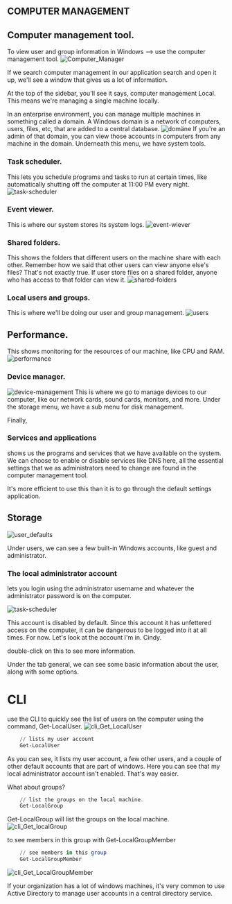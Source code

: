 ## COMPUTER MANAGEMENT
## Computer management tool.
To view user and group information in Windows -->  use the computer management tool. 
![Computer_Manager](images/Computer_Manager.png)

If we search computer management in our application search and open it up, we'll see a window that gives us a lot of information. 

 At the top of the sidebar, you'll see it says, computer management Local. This means we're managing a single machine locally. 
 
 In an enterprise environment, you can manage multiple machines in something called a domain. 
 A Windows domain is a network of computers, users, files, etc, that are added to a central database. 
 ![domäne](images/domäne.png)
 If you're an admin of that domain, you can view those accounts in computers from any machine in the domain. Underneath this menu, we have system tools. 
 
 
 ### Task scheduler. 
 This lets you schedule programs and tasks to run at certain times, like automatically shutting off the computer at 11:00 PM every night. 
![task-scheduler](images/task-scheduler.png)

 ### Event viewer. 
 This is where our system stores its system logs. 
![event-wiever](images/event-wiever.png)

 ### Shared folders. 
 This shows the folders that different users on the machine share with each other. Remember how we said that other users can view anyone else's files? That's not exactly true. If user store files on a shared folder, anyone who has access to that folder can view it. 
![shared-folders](images/shared-folders.png)

 ### Local users and groups. 
 This is where we'll be doing our user and group management. 
 ![users](images/users.png)
 
 ## Performance. 
 This shows monitoring for the resources of our machine, like CPU and RAM. 
 ![performance](images/performance.png)
 
 ### Device manager. 
 ![device-management](images/device-management.png)
 This is where we go to manage devices to our computer, like our network cards, sound cards, monitors, and more. Under the storage menu, we have a sub menu for disk management. 
 
 Finally, 
 ### Services and applications  
 shows us the programs and services that we have available on the system. We can choose to enable or disable services like DNS here, all the essential settings that we as administrators need to change are found in the computer management tool. 


 It's more efficient to use this than it is to go through the default settings application. 
 
 ## Storage
 ![user_defaults](images/user_defaults.png)

Under users, we can see a few built-in Windows accounts, like guest and administrator. 
### The local administrator account 
lets you login using the administrator username and whatever the administrator password is on the computer. 


![task-scheduler](images/task-scheduler.png)


This account is disabled by default. Since this account it has unfettered access on the computer, it can be dangerous to be logged into it at all times. For now. Let's look at the account I'm in. Cindy. 

double-click on this to see more information. 

Under the tab general, we can see some basic information about the user, along with some options. 


# CLI

use the CLI to quickly see the list of users on the computer using the command, Get-LocalUser.
![cli_Get_LocalUser](images/cli_Get_LocalUser.png)
``` PowerShell
    // lists my user account 
    Get-LocalUser
```
As you can see, it lists my user account, a few other users, and a couple of other default accounts that are part of windows. Here you can see that my local administrator account isn't enabled. That's way easier. 

What about groups?  
``` PowerShell
    // list the groups on the local machine. 
    Get-LocalGroup
```
Get-LocalGroup will list the groups on the local machine. 
![cli_Get_localGroup](images/cli_Get-localGroup.png)

to see members in this group with Get-LocalGroupMember
``` PowerShell
    // see members in this group 
    Get-LocalGroupMember
```
![cli_Get_LocalGroupMember](images/cli_Get_LocalGroupMember.png)

If your organization has a lot of windows machines, it's very common to use Active Directory to manage user accounts in a central directory service.








